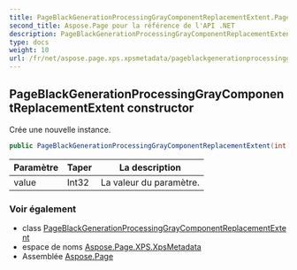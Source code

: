 ```yaml
---
title: PageBlackGenerationProcessingGrayComponentReplacementExtent.PageBlackGenerationProcessingGrayComponentReplacementExtent
second_title: Aspose.Page pour la référence de l'API .NET
description: PageBlackGenerationProcessingGrayComponentReplacementExtent constructeur. Crée une nouvelle instance.
type: docs
weight: 10
url: /fr/net/aspose.page.xps.xpsmetadata/pageblackgenerationprocessinggraycomponentreplacementextent/pageblackgenerationprocessinggraycomponentreplacementextent/
---
```

## PageBlackGenerationProcessingGrayComponentReplacementExtent constructor

Crée une nouvelle instance.

```csharp
public PageBlackGenerationProcessingGrayComponentReplacementExtent(int value)
```

| Paramètre | Taper | La description |
| --- | --- | --- |
| value | Int32 | La valeur du paramètre. |

### Voir également

* class [PageBlackGenerationProcessingGrayComponentReplacementExtent](../)
* espace de noms [Aspose.Page.XPS.XpsMetadata](../../pageblackgenerationprocessinggraycomponentreplacementextent/)
* Assemblée [Aspose.Page](../../../)


